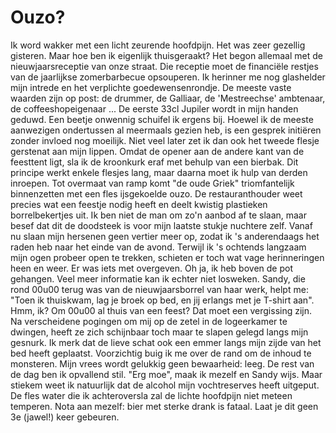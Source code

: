 # Ouzo?

Ik word wakker met een licht zeurende hoofdpijn. Het was zeer gezellig gisteren. Maar hoe ben ik eigenlijk thuisgeraakt? Het begon allemaal met de nieuwjaarsreceptie van onze straat. Die receptie moet de financiële restjes van de jaarlijkse zomerbarbecue opsouperen. Ik herinner me nog glashelder mijn intrede en het verplichte goedewensenrondje. De meeste vaste waarden zijn op post: de drummer, de Galliaar, de 'Mestreechse' ambtenaar, de coffeeshopeigenaar ... De eerste 33cl Jupiler wordt in mijn handen geduwd. Een beetje onwennig schuifel ik ergens bij. Hoewel ik de meeste aanwezigen ondertussen al meermaals gezien heb, is een gesprek initiëren zonder invloed nog moeilijk. Niet veel later zet ik dan ook het tweede flesje gerstenat aan mijn lippen. Omdat de opener aan de andere kant van de feesttent ligt, sla ik de kroonkurk eraf met behulp van een bierbak. Dit principe werkt enkele flesjes lang, maar daarna moet ik hulp van derden inroepen.
Tot overmaat van ramp komt "de oude Griek" triomfantelijk binnenzetten met een fles ijsgekoelde ouzo. De restauranthouder weet precies wat een feestje nodig heeft en deelt kwistig plastieken borrelbekertjes uit. Ik ben niet de man om zo'n aanbod af te slaan, maar besef dat dit de doodsteek is voor mijn laatste stukje nuchtere zelf. Vanaf nu slaan mijn hersenen geen vertier meer op, zodat ik 's anderendaags het raden heb naar het einde van de avond.
Terwijl ik 's ochtends langzaam mijn ogen probeer open te trekken, schieten er toch wat vage herinneringen heen en weer. Er was iets met overgeven. Oh ja, ik heb boven de pot gehangen. Veel meer informatie kan ik echter niet losweken. Sandy, die rond 00u00 terug was van de nieuwjaarsborrel van haar werk, helpt me: "Toen ik thuiskwam, lag je broek op bed, en jij erlangs met je T-shirt aan". Hmm, ik? Om 00u00 al thuis van een feest? Dat moet een vergissing zijn.
Na verscheidene pogingen om mij op de zetel in de logeerkamer te dwingen, heeft ze zich schijnbaar toch maar te slapen gelegd langs mijn gesnurk. Ik merk dat de lieve schat ook een emmer langs mijn zijde van het bed heeft geplaatst. Voorzichtig buig ik me over de rand om de inhoud te monsteren. Mijn vrees wordt gelukkig geen bewaarheid: leeg.
De rest van de dag ben ik opvallend stil. "Erg moe", maak ik mezelf en Sandy wijs. Maar stiekem weet ik natuurlijk dat de alcohol mijn vochtreserves heeft uitgeput. De fles water die ik achteroversla zal de lichte hoofdpijn niet meteen temperen.
Nota aan mezelf: bier met sterke drank is fataal. Laat je dit geen 3e (jawel!) keer gebeuren.